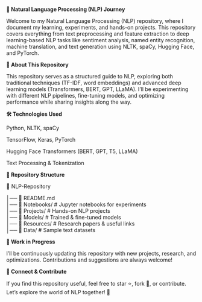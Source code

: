 **📝 Natural Language Processing (NLP) Journey**

Welcome to my Natural Language Processing (NLP) repository, where I document my learning, experiments, and hands-on projects. This repository covers everything from text preprocessing and feature extraction to deep learning-based NLP tasks like sentiment analysis, named entity recognition, machine translation, and text generation using NLTK, spaCy, Hugging Face, and PyTorch.

**📌 About This Repository**

This repository serves as a structured guide to NLP, exploring both traditional techniques (TF-IDF, word embeddings) and advanced deep learning models (Transformers, BERT, GPT, LLaMA). I’ll be experimenting with different NLP pipelines, fine-tuning models, and optimizing performance while sharing insights along the way.

**🛠 Technologies Used**

Python, NLTK, spaCy 

TensorFlow, Keras, PyTorch

Hugging Face Transformers (BERT, GPT, T5, LLaMA)

Text Processing & Tokenization

**📂 Repository Structure**

📁 NLP-Repository

│── 📄 README.md  
│── 📁 Notebooks/           # Jupyter notebooks for experiments  
│── 📁 Projects/            # Hands-on NLP projects  
│── 📁 Models/              # Trained & fine-tuned models  
│── 📁 Resources/           # Research papers & useful links  
│── 📁 Data/                # Sample text datasets  

**🚧 Work in Progress**

I’ll be continuously updating this repository with new projects, research, and optimizations. Contributions and suggestions are always welcome!

**🤝 Connect & Contribute**

If you find this repository useful, feel free to star ⭐, fork 🍴, or contribute. Let’s explore the world of NLP together! 🚀
